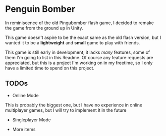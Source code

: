 # Penguin Bomber

In reminiscence of the old Pingubomber flash game, I decided to remake the game from the ground up in Unity.

This game doesn't aspire to be the exact same as the old flash version, but I wanted it to be a **lightweight** and **small** game to play with friends.

This game is still early in development, it lacks *many* features, some of them I'm going to list in this Readme. Of course any feature requests are appreciated, but this is a project I'm working on in my freetime, so I only have a limited time to spend on this project.

## TODOs

* Online Mode

This is probably the biggest one, but I have no experience in online multiplayer games, but I will try to implement it in the future


* Singleplayer Mode

* More items
